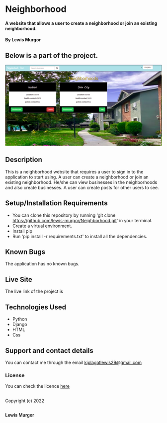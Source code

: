 # Neighborhood

#### A website that allows a user to create a neighborhood or join an existing neighborhood.

#### By **Lewis Murgor**

## Below is a part of the project.
<img src="static/images/neighborhood.png">

## Description
This is a neighborhood website that requires a user to sign in to the application to start using. A user can create a neighborhood or join an existing neighborhood. He/she can view businesses in the neighborhoods and also create businesses. A user can create posts for other users to see.

## Setup/Installation Requirements
* You can clone this repository by running 'git clone https://github.com/lewis-murgor/Neighborhood.git' in your terminal.
* Create a virtual environment.
* Install pip
* Run 'pip install -r requirements.txt' to install all the dependencies.

## Known Bugs
The application has no known bugs.

## Live Site
The live link of the project is  

## Technologies Used
* Python
* Django
* HTML
* Css

## Support and contact details
You can contact me through the email kiplagatlewis29@gmail.com
### License
You can check the licence [here](https://github.com/lewis-murgor/Neighborhood/blob/master/Licence)
##
Copyright (c) 2022 
##
**Lewis Murgor**